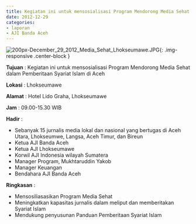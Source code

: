 ```yaml
---
title: Kegiatan ini untuk mensosialisasi Program Mendorong Media Sehat dalam Pemberitaan Syariat Islam di Aceh
date: 2012-12-29
categories:
- laporan
- AJI Banda Aceh
---
```


![200px-December_29_2012_Media_Sehat_Lhokseumawe.JPG](/uploads/200px-December_29_2012_Media_Sehat_Lhokseumawe.JPG){: .img-responsive .center-block }

**Tujuan** : Kegiatan ini untuk mensosialisasi Program Mendorong Media Sehat dalam Pemberitaan Syariat Islam di Aceh

**Lokasi** : Lhokseumawe

**Alamat** : Hotel Lido Graha, Lhokseumawe

**Jam** : 09.00-15.30 WIB

**Hadir** : 
* Sebanyak 15 jurnalis media lokal dan nasional yang bertugas di Aceh Utara, Lhokseumwe, Langsa, Aceh Timur, dan Bireun
* Ketua AJI Banda Aceh
* Ketua AJI Lhokseumawe
* Korwil AJI Indonesia wilayah Sumatera
* Manager Program, Mukhtaruddin Yakob
* Manager Keuangan
* Bendahara AJI Banda Aceh

**Ringkasan** : 
* Mensosiliasasikan Program Media Sehat
* Meningkatkan kapasitas jurnalis dalam meliput dan memberitakan Syariat Islam
* Mendukung penyusunan Panduan Pemberitaan Syariat Islam
